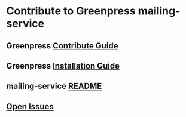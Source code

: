 # Contribute to Greenpress mailing-service

## Greenpress [Contribute Guide](https://docs.greenpress.info/guide/contribute/getting-started.html)

## Greenpress [Installation Guide](https://docs.greenpress.info/guide/getting-started.html)

## mailing-service [README](./README.md)

## [Open Issues](https://github.com/greenpress/mailing-service/issues)
